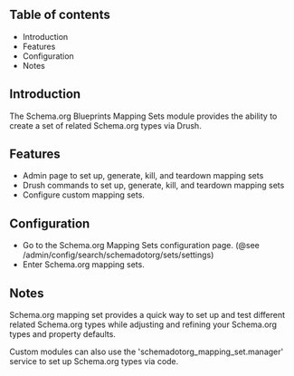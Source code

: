 Table of contents
-----------------

* Introduction
* Features
* Configuration
* Notes


Introduction
------------

The Schema.org Blueprints Mapping Sets module provides the ability to create 
a set of related Schema.org types via Drush.


Features
--------

- Admin page to set up, generate, kill, and teardown mapping sets
- Drush commands to set up, generate, kill, and teardown mapping sets
- Configure custom mapping sets.


Configuration
-------------

- Go to the Schema.org Mapping Sets configuration page.
  (@see /admin/config/search/schemadotorg/sets/settings)
- Enter Schema.org mapping sets.


Notes
-----

Schema.org mapping set provides a quick way to set up and test different 
related Schema.org types while adjusting and refining your Schema.org types 
and property defaults.

Custom modules can also use the 'schemadotorg_mapping_set.manager' service 
to set up Schema.org types via code.
